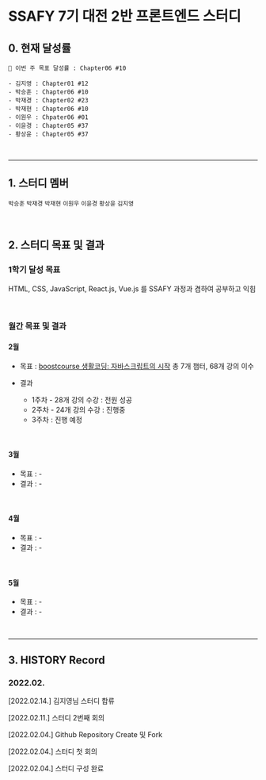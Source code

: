 # SSAFY 7기 대전 2반 프론트엔드 스터디

## 0. 현재 달성률

```
💪 이번 주 목표 달성률 : Chapter06 #10

- 김지영 : Chapter01 #12
- 박승훈 : Chapter06 #10
- 박재경 : Chapter02 #23
- 박재현 : Chapter06 #10
- 이원우 : Chpater06 #01
- 이윤경 : Chapter05 #37
- 황상윤 : Chapter05 #37
```

<br>

---

## 1. 스터디 멤버

`박승훈` `박재경` `박재현` `이원우` `이윤경` `황상윤` `김지영`

<br>

## 2. 스터디 목표 및 결과

### 1학기 달성 목표

HTML, CSS, JavaScript, React.js, Vue.js 를 SSAFY 과정과 겸하여 공부하고 익힘

<br>

### 월간 목표 및 결과

#### 2월

- 목표 : [boostcourse 생활코딩: 자바스크립트의 시작](https://www.boostcourse.org/cs124/joinLectures/52258) 총 7개 챕터, 68개 강의 이수

- 결과
  - 1주차 - 28개 강의 수강 : 전원 성공
  - 2주차 - 24개 강의 수강 : 진행중
  - 3주차 : 진행 예정

<br>

#### 3월

- 목표 : -
- 결과 : -

<br>

#### 4월

- 목표 : -
- 결과 : -

<br>

#### 5월

- 목표 : -
- 결과 : -

<br>

---

## 3. HISTORY Record

### 2022.02.

[2022.02.14.] 김지영님 스터디 합류

[2022.02.11.] 스터디 2번째 회의

[2022.02.04.] Github Repository Create 및 Fork

[2022.02.04.] 스터디 첫 회의

[2022.02.04.] 스터디 구성 완료
